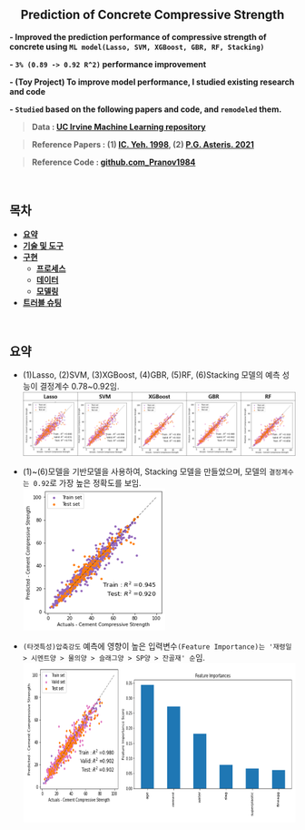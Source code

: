 <h2 align="center">Prediction of Concrete Compressive Strength</h2>

**- Improved the prediction performance of compressive strength of concrete using `ML model(Lasso, SVM, XGBoost, GBR, RF, Stacking)`**

**- `3% (0.89 -> 0.92 R^2)` performance improvement**   

**- (Toy Project) To improve model performance, I studied existing research and code**

**- `Studied` based on the following papers and code, and `remodeled` them.**

> **Data : [UC Irvine Machine Learning repository](https://archive.ics.uci.edu/ml/datasets/concrete+compressive+strength)**

> **Reference Papers : (1) [IC. Yeh. 1998](https://www.sciencedirect.com/science/article/pii/S0008884698001653),  (2) [P.G. Asteris. 2021](https://www.sciencedirect.com/science/article/pii/S0008884621000983)**

> **Reference Code : [github.com_Pranov1984](https://github.com/Pranov1984/Prediction-of-cement-compressive-strength-using-stacked-ensemble-modelling/blob/master/Concrete%20Compressive%20Strength%20Prediction-V3.ipynb)**

<br/>

## **목차** 
<b>

- [요약](#요약)
- [기술 및 도구](#기술-및-도구)
- [구현](#구현)
  - [프로세스](#1-프로세스)
  - [데이터](#2-데이터)
  - [모델링](#3-모델링)
- [트러블 슈팅](#트러블-슈팅)
</b>
<br/>


## **요약**
- (1)Lasso, (2)SVM, (3)XGBoost, (4)GBR, (5)RF, (6)Stacking 모델의 예측 성능이 결정계수 0.78~0.92임.   
![](https://github.com/P-uyoung/AI-research/blob/master/Concrete/Fig/baseModel_performance.png)

- (1)~(6)모델을 기반모델을 사용하여, Stacking 모델을 만들었으며, 모델의 `결정계수는 0.92`로 가장 높은 정확도를 보임.   
      <img src="https://github.com/P-uyoung/AI-research/blob/master/Concrete/Fig/metaModel_performance.png" width="250" height="250"/>  

- `(타겟특성)압축강도` 예측에 영향이 높은 입력변수`(Feature Importance)는 '재령일 > 시멘트양 > 물의양 > 슬래그양 > SP양 > 잔골재' 순`임.   
      <img src="https://github.com/P-uyoung/AI-research/blob/master/Concrete/Fig/Feature_Importance.png" width="679" height="280"/>

<br/>
<!-- 
## **기술 및 도구**
  <span><img src="https://img.shields.io/badge/Python-05122A?style=flat-square&logo=python"/></span>
  <span><img src="https://img.shields.io/badge/Pytorch-EE4C2C?style=flat-square&logo=PyTorch&logoColor=white"></span>
  <span><img src="https://img.shields.io/badge/TensorFlow-FF6F00?style=flat-square&logo=TensorFlow&logoColor=white"></span>
  <span><img src="https://img.shields.io/badge/TensorFlowLite-41454A?style=flat-square&logo=TensorFlowLite&logoColor=white"></span>
  <span><img src="https://img.shields.io/badge/Linux-FCC624?style=flat-square&logo=Linux&logoColor=white"></span>
  
<br/>


